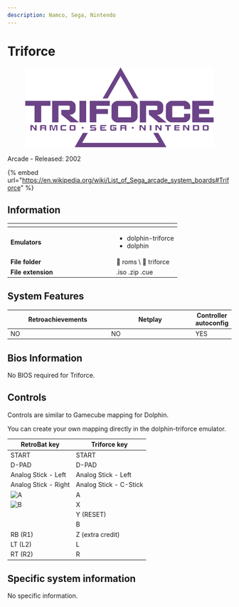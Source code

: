 ```yaml
---
description: Namco, Sega, Nintendo
---
```


# Triforce

<div align="left">

<figure><picture><source srcset="https://raw.githubusercontent.com/fabricecaruso/es-theme-carbon/91d85c7849cc550b0cac4e75cb8e0923d3b61b5e/art/logos/triforce-w.svg" media="(prefers-color-scheme: dark)"><img src="https://raw.githubusercontent.com/fabricecaruso/es-theme-carbon/52ff37c9e265587d006945a2ba695b5a962b3a3d/art/logos/triforce.svg" alt=""></picture><figcaption></figcaption></figure>

</div>

Arcade - Released: 2002

{% embed url="https://en.wikipedia.org/wiki/List_of_Sega_arcade_system_boards#Triforce" %}

## Information

<table data-header-hidden><thead><tr><th width="224"></th><th></th></tr></thead><tbody><tr><td><strong>Emulators</strong></td><td><ul><li>dolphin-triforce</li><li>dolphin</li></ul></td></tr><tr><td><strong>File folder</strong></td><td><span data-gb-custom-inline data-tag="emoji" data-code="1f4c2">📂</span> roms \ <span data-gb-custom-inline data-tag="emoji" data-code="1f4c2">📂</span> triforce</td></tr><tr><td><strong>File extension</strong></td><td>.iso .zip .cue</td></tr></tbody></table>

## System Features

<table><thead><tr><th width="256">Retroachievements</th><th width="243">Netplay</th><th>Controller autoconfig</th></tr></thead><tbody><tr><td>NO</td><td>NO</td><td>YES</td></tr></tbody></table>

## Bios Information

No BIOS required for Triforce.

## Controls

Controls are similar to Gamecube mapping for Dolphin.

You can create your own mapping directly in the dolphin-triforce emulator.

| RetroBat key                                                                             | Triforce key           |
| ---------------------------------------------------------------------------------------- | ---------------------- |
| START                                                                                    | START                  |
| D-PAD                                                                                    | D-PAD                  |
| Analog Stick - Left                                                                      | Analog Stick - Left    |
| Analog Stick - Right                                                                     | Analog Stick - C-Stick |
| ![A](<../../../../../en/.gitbook/assets/image (27).png>)                                 | A                      |
| ![B](<../../../../../en/.gitbook/assets/image (13).png>)                                 | X                      |
| <img src="../../../../../en/.gitbook/assets/image (47).png" alt="" data-size="original"> | Y (RESET)              |
| <img src="../../../../../en/.gitbook/assets/image (45).png" alt="" data-size="line">     | B                      |
| RB (R1)                                                                                  | Z (extra credit)       |
| LT (L2)                                                                                  | L                      |
| RT (R2)                                                                                  | R                      |

## Specific system information

No specific information.
